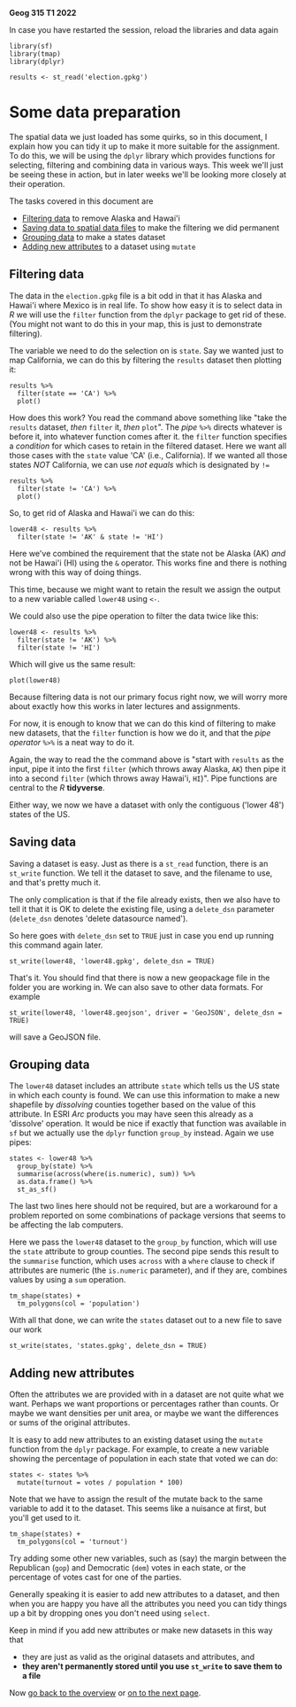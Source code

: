 **Geog 315 T1 2022**

In case you have restarted the session, reload the libraries and data again

```{r}
library(sf)
library(tmap)
library(dplyr)

results <- st_read('election.gpkg')
```

# Some data preparation
The spatial data we just loaded has some quirks, so in this document, I explain how you can tidy it up to make it more suitable for the assignment. To do this, we will be using the `dplyr` library which provides functions for selecting, filtering and combining data in various ways. This week we'll just be seeing these in action, but in later weeks we'll be looking more closely at their operation.

The tasks covered in this document are
+ [Filtering data](#filtering-data) to remove Alaska and Hawai'i
+ [Saving data to spatial data files](#saving-data) to make the filtering we did permanent
+ [Grouping data](#grouping-data) to make a states dataset
+ [Adding new attributes](#adding-new-attributes) to a dataset using `mutate`

## Filtering data
The data in the `election.gpkg` file is a bit odd in that it has Alaska and Hawai'i where Mexico is in real life. To show how easy it is to select data in *R* we will use the `filter` function from the `dplyr` package to get rid of these. (You might not want to do this in your map, this is just to demonstrate filtering). 

The variable we need to do the selection on is `state`. Say we wanted just to map California, we can do this by filtering the `results` dataset then plotting it:

```{r}
results %>% 
  filter(state == 'CA') %>% 
  plot()
```

How does this work? You read the command above something like "take the `results` dataset, _then_ `filter` it, _then_ `plot`". The _pipe_ `%>%` directs whatever is before it, into whatever function comes after it. the `filter` function specifies a *condition* for which cases to retain in the filtered dataset. Here we want all those cases with the `state` value 'CA' (i.e., California). If we wanted all those states *NOT* California, we can use *not equals* which is designated by `!=`

```{r}
results %>% 
  filter(state != 'CA') %>% 
  plot()
```

So, to get rid of Alaska and Hawai'i we can do this:

```{r}
lower48 <- results %>% 
  filter(state != 'AK' & state != 'HI')
```

Here we've combined the requirement that the state not be Alaska (AK) *and* not be Hawai'i (HI) using the `&` operator. This works fine and there is nothing wrong with this way of doing things.

This time, because we might want to retain the result we assign the output to a new variable called `lower48` using `<-`.

We could also use the pipe operation to filter the data twice like this:

```{r}
lower48 <- results %>%
  filter(state != 'AK') %>%
  filter(state != 'HI')
```

Which will give us the same result:

```{r}
plot(lower48)
```

Because filtering data is not our primary focus right now, we will worry more about exactly how this works in later lectures and assignments.

For now, it is enough to know that we can do this kind of filtering to make new datasets, that the `filter` function is how we do it, and that the *pipe operator* `%>%` is a neat way to do it.

Again, the way to read the the command above is "start with `results` as the input, pipe it into the first `filter` (which throws away Alaska, `AK`) then pipe it into a second `filter` (which throws away Hawai'i, `HI`)". Pipe functions are central to the *R* **tidyverse**.

Either way, we now we have a dataset with only the contiguous ('lower 48') states of the US.

## Saving data
Saving a dataset is easy. Just as there is a `st_read` function, there is an `st_write` function. We tell it the dataset to save, and the filename to use, and that's pretty much it.

The only complication is that if the file already exists, then we also have to tell it that it is OK to delete the existing file, using a `delete_dsn` parameter (`delete_dsn` denotes 'delete datasource named'). 

So here goes with `delete_dsn` set to `TRUE` just in case you end up running this command again later.

```{r}
st_write(lower48, 'lower48.gpkg', delete_dsn = TRUE)
```

That's it. You should find that there is now a new geopackage file in the folder you are working in. We can also save to other data formats. For example

```{r}
st_write(lower48, 'lower48.geojson', driver = 'GeoJSON', delete_dsn = TRUE)
```

will save a GeoJSON file.

## Grouping data
The `lower48` dataset includes an attribute `state` which tells us the US state in which each county is found. We can use this information to make a new shapefile by *dissolving* counties together based on the value of this attribute. In ESRI *Arc* products you may have seen this already as a 'dissolve' operation. It would be nice if exactly that function was available in `sf` but we actually use the `dplyr` function `group_by` instead. Again we use pipes:

```{r}
states <- lower48 %>%
  group_by(state) %>%
  summarise(across(where(is.numeric), sum)) %>%
  as.data.frame() %>%
  st_as_sf()
```

The last two lines here should not be required, but are a workaround for a problem reported on some combinations of package versions that seems to be affecting the lab computers.

Here we pass the `lower48` dataset to the `group_by` function, which will use the `state` attribute to group counties. The second pipe sends this result to the `summarise` function, which uses `across` with a `where` clause to check if attributes are numeric (the `is.numeric` parameter), and if they are, combines values by using a `sum` operation.

```{r}
tm_shape(states) +
  tm_polygons(col = 'population')
```

With all that done, we can write the `states` dataset out to a new file to save our work

```{r}
st_write(states, 'states.gpkg', delete_dsn = TRUE)
```

## Adding new attributes
Often the attributes we are provided with in a dataset are not quite what we want. Perhaps we want proportions or percentages rather than counts. Or maybe we want densities per unit area, or maybe we want the differences or sums of the original attributes.

It is easy to add new attributes to an existing dataset using the `mutate` function from the `dplyr` package. For example, to create a new variable showing the percentage of population in each state that voted we can do:

```{r}
states <- states %>%
  mutate(turnout = votes / population * 100)
```

Note that we have to assign the result of the mutate back to the same variable to add it to the dataset. This seems like a nuisance at first, but you'll get used to it.

```{r}
tm_shape(states) +
  tm_polygons(col = 'turnout')
```

Try adding some other new variables, such as (say) the margin between the Republican (`gop`) and Democratic (`dem`) votes in each state, or the percentage of votes cast for one of the parties.

Generally speaking it is easier to add new attributes to a dataset, and then when you are happy you have all the attributes you need you can tidy things up a bit by dropping ones you don't need using `select`.

Keep in mind if you add new attributes or make new datasets in this way that

+ they are just as valid as the original datasets and attributes, and
+ **they aren't permanently stored until you use `st_write` to save them to a file**

Now [go back to the overview](README.md) or [on to the next page](making-maps-in-R-03-using-tmap.md).
